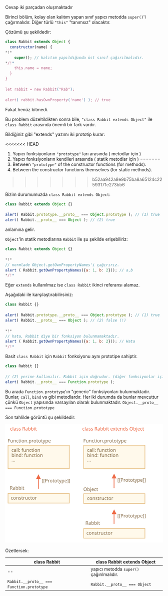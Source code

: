 Cevap iki parçadan oluşmaktadır

Birinci bölüm, kolay olan kalıtım yapan sınıf yapıcı metodda `super()`'i çağırmalıdır. Diğer türlü `"this"` "tanımsız" olacaktır.

Çözümü şu şekildedir:

```js run
class Rabbit extends Object {
  constructor(name) {
*!*
    super(); // kalıtım yapıldığında üst sınıf çağırılmalıdır.
*/!*
    this.name = name;
  }
}

let rabbit = new Rabbit("Rab");

alert( rabbit.hasOwnProperty('name') ); // true
```
Fakat henüz bitmedi.

Bu problem düzeltildikten sonra bile, `"class Rabbit extends Object"` ile `class Rabbit` arasında önemli bir fark vardır.

Bildiğiniz gibi "extends" yazımı iki prototip kurar:


<<<<<<< HEAD
1. Yapıcı fonksiyonların `"prototype"` ları arasında ( metodlar için )
2. Yapıcı fonksiyonların kendileri arasında ( statik metodlar için ) 
=======
1. Between `"prototype"` of the constructor functions (for methods).
2. Between the constructor functions themselves (for static methods).
>>>>>>> b52aa942a8e9b75ba8a65124c22593171e273bb6

Bizim durumumuzda `class Rabbit extends Object`:

```js run
class Rabbit extends Object {}

alert( Rabbit.prototype.__proto__ === Object.prototype ); // (1) true
alert( Rabbit.__proto__ === Object ); // (2) true
```
anlamına gelir.

`Object`'in statik metodlarına `Rabbit` ile şu şekilde erişebiliriz:

```js run
class Rabbit extends Object {}

*!*
// normlade Object.getOwnPropertyNames'i çağırırız.
alert ( Rabbit.getOwnPropertyNames({a: 1, b: 2})); // a,b
*/!*
```
Eğer `extends` kullanılmaz ise `class Rabbit` ikinci referansı alamaz.

Aşağıdaki ile karşılaştırabilirsiniz:

```js run
class Rabbit {}

alert( Rabbit.prototype.__proto__ === Object.prototype ); // (1) true
alert( Rabbit.__proto__ === Object ); // (2) false (!)

*!*
// hata, Rabbit diye bir fonksiyon bulunmamaktadır.
alert ( Rabbit.getOwnPropertyNames({a: 1, b: 2})); // Hata
*/!*
```

Basit `class Rabbit` için `Rabbit` fonksiyonu aynı prototipe sahiptir.

```js run
class Rabbit {}

// (2) yerine kullanılır. Rabbit için doğrudur. (diğer fonksiyonlar için de)
alert( Rabbit.__proto__ === Function.prototype );
```
Bu arada `Function.prototype`'ın "generic" fonksiyonları bulunmaktadır. Bunlar, `call`, `bind` vs gibi metodlardır. Her iki durumda da bunlar mevcuttur çünkü `Object` yapısında varsayılan olarak bulunmaktadır. `Object.__proto__ === Function.prototype` 

Son tahlilde görüntü şu şekildedir:

![](rabbit-extends-object.svg)

Özetlersek:

| class Rabbit | class Rabbit extends Object  |
|--------------|------------------------------|
| --             | yapıcı metodda `super()` çağırılmalıdır. |
| `Rabbit.__proto__ === Function.prototype` | `Rabbit.__proto__ === Object` |
